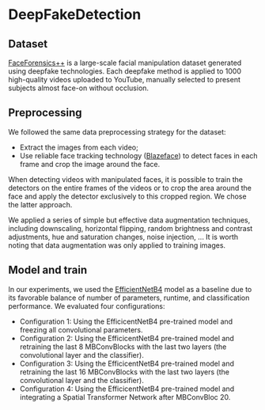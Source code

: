 # DeepFakeDetection
## Dataset
[FaceForensics++](https://github.com/ondyari/FaceForensics) is a large-scale facial manipulation dataset generated using deepfake technologies. Each deepfake method is applied to 1000 high-quality videos uploaded to YouTube, manually selected to present subjects almost face-on without occlusion.

## Preprocessing
We followed the same data preprocessing strategy for the dataset:

- Extract the images from each video;
- Use reliable face tracking technology ([Blazeface](https://github.com/hollance/BlazeFace-PyTorch)) to detect faces in each frame and crop the image around the face.

When detecting videos with manipulated faces, it is possible to train the detectors on the entire frames of the videos or to crop the area around the face and apply the detector exclusively to this cropped region. We chose the latter approach.

We applied a series of simple but effective data augmentation techniques, including downscaling, horizontal flipping, random brightness and contrast adjustments, hue and saturation changes, noise injection, ... It is worth noting that data augmentation was only applied to training images.

## Model and train
In our experiments, we used the [EfficientNetB4](https://github.com/lukemelas/EfficientNet-PyTorch) model as a baseline due to its favorable balance of number of parameters, runtime, and classification performance. We evaluated four configurations:

- Configuration 1: Using the EfficicentNetB4 pre-trained model and freezing all convolutional parameters.
- Configuration 2: Using the EfficicentNetB4 pre-trained model and retraining the last 8 MBConvBlocks with the last two layers (the convolutional layer and the classifier).
- Configuration 3: Using the EfficicentNetB4 pre-trained model and retraining the last 16 MBConvBlocks with the last two layers (the convolutional layer and the classifier).
- Configuration 4: Using the EfficicentNetB4 pre-trained model and integrating a Spatial Transformer Network after MBConvBloc 20.